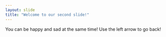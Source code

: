 ```yaml
---
layout: slide
title: "Welcome to our second slide!"
---
```

You can be happy and sad at the same time!
Use the left arrow to go back!
